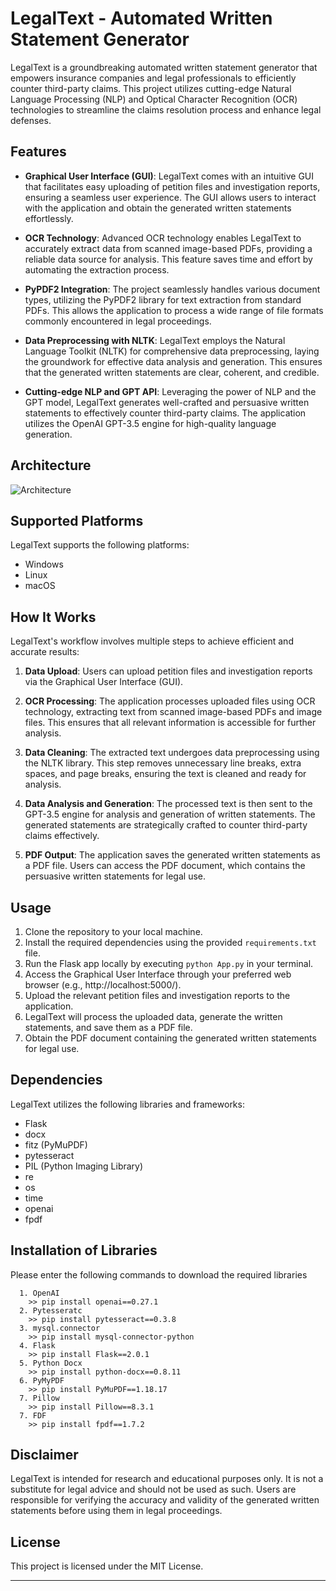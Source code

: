 # LegalText - Automated Written Statement Generator

LegalText is a groundbreaking automated written statement generator that empowers insurance companies and legal professionals to efficiently counter third-party claims. This project utilizes cutting-edge Natural Language Processing (NLP) and Optical Character Recognition (OCR) technologies to streamline the claims resolution process and enhance legal defenses.

## Features

- **Graphical User Interface (GUI)**: LegalText comes with an intuitive GUI that facilitates easy uploading of petition files and investigation reports, ensuring a seamless user experience. The GUI allows users to interact with the application and obtain the generated written statements effortlessly.

- **OCR Technology**: Advanced OCR technology enables LegalText to accurately extract data from scanned image-based PDFs, providing a reliable data source for analysis. This feature saves time and effort by automating the extraction process.

- **PyPDF2 Integration**: The project seamlessly handles various document types, utilizing the PyPDF2 library for text extraction from standard PDFs. This allows the application to process a wide range of file formats commonly encountered in legal proceedings.

- **Data Preprocessing with NLTK**: LegalText employs the Natural Language Toolkit (NLTK) for comprehensive data preprocessing, laying the groundwork for effective data analysis and generation. This ensures that the generated written statements are clear, coherent, and credible.

- **Cutting-edge NLP and GPT API**: Leveraging the power of NLP and the GPT model, LegalText generates well-crafted and persuasive written statements to effectively counter third-party claims. The application utilizes the OpenAI GPT-3.5 engine for high-quality language generation.


## Architecture
![Architecture](https://github.com/rokithkumar/LegalText/assets/75007002/5e74e576-13d8-47a4-ab30-29545be4cf66)

## Supported Platforms

LegalText supports the following platforms:

- Windows
- Linux
- macOS

## How It Works

LegalText's workflow involves multiple steps to achieve efficient and accurate results:

1. **Data Upload**: Users can upload petition files and investigation reports via the Graphical User Interface (GUI).

2. **OCR Processing**: The application processes uploaded files using OCR technology, extracting text from scanned image-based PDFs and image files. This ensures that all relevant information is accessible for further analysis.

3. **Data Cleaning**: The extracted text undergoes data preprocessing using the NLTK library. This step removes unnecessary line breaks, extra spaces, and page breaks, ensuring the text is cleaned and ready for analysis.

4. **Data Analysis and Generation**: The processed text is then sent to the GPT-3.5 engine for analysis and generation of written statements. The generated statements are strategically crafted to counter third-party claims effectively.

5. **PDF Output**: The application saves the generated written statements as a PDF file. Users can access the PDF document, which contains the persuasive written statements for legal use.

## Usage

1. Clone the repository to your local machine.
2. Install the required dependencies using the provided `requirements.txt` file.
3. Run the Flask app locally by executing `python App.py` in your terminal.
4. Access the Graphical User Interface through your preferred web browser (e.g., http://localhost:5000/).
5. Upload the relevant petition files and investigation reports to the application.
6. LegalText will process the uploaded data, generate the written statements, and save them as a PDF file.
7. Obtain the PDF document containing the generated written statements for legal use.

## Dependencies

LegalText utilizes the following libraries and frameworks:

- Flask
- docx
- fitz (PyMuPDF)
- pytesseract
- PIL (Python Imaging Library)
- re
- os
- time
- openai
- fpdf

## Installation of Libraries
Please enter the following commands to download the required libraries
```
  1. OpenAI
    >> pip install openai==0.27.1
  2. Pytesseratc
    >> pip install pytesseract==0.3.8
  3. mysql.connector
    >> pip install mysql-connector-python
  4. Flask
    >> pip install Flask==2.0.1
  5. Python Docx
    >> pip install python-docx==0.8.11
  6. PyMyPDF
    >> pip install PyMuPDF==1.18.17
  7. Pillow
    >> pip install Pillow==8.3.1
  7. FDF
    >> pip install fpdf==1.7.2
```
## Disclaimer

LegalText is intended for research and educational purposes only. It is not a substitute for legal advice and should not be used as such. Users are responsible for verifying the accuracy and validity of the generated written statements before using them in legal proceedings.

## License

This project is licensed under the MIT License.

---

